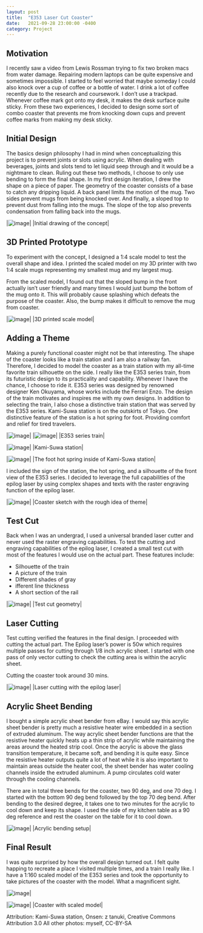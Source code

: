 ```yaml
---
layout: post
title:  "E353 Laser Cut Coaster"
date:   2021-09-28 23:00:00 -0400
category: Project
---
```


## Motivation

I recently saw a video from Lewis Rossman trying to fix two broken macs from water damage. Repairing modern laptops can be quite expensive and sometimes impossible. I started to feel worried that maybe someday I could also knock over a cup of coffee or a bottle of water. I drink a lot of coffee recently due to the research and coursework. I don’t use a trackpad. Whenever coffee mark got onto my desk, it makes the desk surface quite sticky. From these two experiences, I decided to design some sort of combo coaster that prevents me from knocking down cups and prevent coffee marks from making my desk sticky. 

## Initial Design
The basics design philosophy I had in mind when conceptualizing this project is to prevent joints or slots using acrylic. When dealing with beverages, joints and slots tend to let liquid seep through and it would be a nightmare to clean. Ruling out these two methods, I choose to only use bending to form the final shape. 
In my first design iteration, I drew the shape on a piece of paper. The geometry of the coaster consists of a base to catch any dripping liquid. A back panel limits the motion of the mug. Two sides prevent mugs from being knocked over. And finally, a sloped top to prevent dust from falling into the mugs. The slope of the top also prevents condensation from falling back into the mugs. 

|![image](/projects/20210928_E353Coaster/pics/initial_concept1.jpg "title")|
|Initial drawing of the concept|

## 3D Printed Prototype
To experiment with the concept, I designed a 1:4 scale model to test the overall shape and idea. I printed the scaled model on my 3D printer with two 1:4 scale mugs representing my smallest mug and my largest mug. 

From the scaled model, I found out that the sloped bump in the front actually isn’t user friendly and many times I would just bump the bottom of the mug onto it. This will probably cause splashing which defeats the purpose of the coaster. Also, the bump makes it difficult to remove the mug from coaster. 

|![image](/projects/20210928_E353Coaster/pics/scaled.JPG "title")|
|3D printed scale model|

## Adding a Theme
Making a purely functional coaster might not be that interesting. The shape of the coaster looks like a train station and I am also a railway fan. Therefore, I decided to model the coaster as a train station with my all-time favorite train silhouette on the side. I really like the E353 series train, from its futuristic design to its practicality and capability. Whenever I have the chance, I choose to ride it. E353 series was designed by renowned designer Ken Okuyama, whose works include the Ferrari Enzo. The design of the train motivates and inspires me with my own designs. In addition to selecting the train, I also chose a distinctive train station that was served by the E353 series. Kami-Suwa station is on the outskirts of Tokyo. One distinctive feature of the station is a hot spring for foot. Providing comfort and relief for tired travelers. 

|![image](/projects/20210928_E353Coaster/pics/e353_1.jpg "title")|
|![image](/projects/20210928_E353Coaster/pics/e353_2.jpg "title")|
|E353 series train|

|![image](/projects/20210928_E353Coaster/pics/kami_suwa_station.jpg "title")|
|Kami-Suwa station|

|![image](/projects/20210928_E353Coaster/pics/onsen.jpg "title")|
|The foot hot spring inside of Kami-Suwa station|

I included the sign of the station, the hot spring, and a silhouette of the front view of the E353 series. I decided to leverage the full capabilities of the epilog laser by using complex shapes and texts with the raster engraving function of the epilog laser.  

|![image](/projects/20210928_E353Coaster/pics/initial_concept2.jpg "title")|
|Coaster sketch with the rough idea of theme|


## Test Cut
Back when I was an undergrad, I used a universal branded laser cutter and never used the raster engraving capabilities. To test the cutting and engraving capabilities of the epilog laser, I created a small test cut with most of the features I would use on the actual part. These features include: 
- Silhouette of the train
- A picture of the train
- Different shades of gray
- ifferent line thickness
- A short section of the rail

|![image](/projects/20210928_E353Coaster/pics/test_cut.PNG "title")|
|Test cut geometry|

## Laser Cutting

Test cutting verified the features in the final design. I proceeded with cutting the actual part. The Epilog laser’s power is 50w which requires multiple passes for cutting through 1/8 inch acrylic sheet. I started with one pass of only vector cutting to check the cutting area is within the acrylic sheet. 
 
Cutting the coaster took around 30 mins. 

|![image](/projects/20210928_E353Coaster/pics/laser_cutting.JPG "title")|
|Laser cutting with the epilog laser|

## Acrylic Sheet Bending
I bought a simple acrylic sheet bender from eBay. I would say this acrylic sheet bender is pretty much a resistive heater wire embedded in a section of extruded aluminum. The way acrylic sheet bender functions are that the resistive heater quickly heats up a thin strip of acrylic while maintaining the areas around the heated strip cool. Once the acrylic is above the glass transition temperature, it became soft, and bending it is quite easy. Since the resistive heater outputs quite a lot of heat while it is also important to maintain areas outside the heater cool, the sheet bender has water cooling channels inside the extruded aluminum. A pump circulates cold water through the cooling channels. 
 
There are in total three bends for the coaster, two 90 deg, and one 70 deg. I started with the bottom 90 deg bend followed by the top 70 deg bend. After bending to the desired degree, it takes one to two minutes for the acrylic to cool down and keep its shape. I used the side of my kitchen table as a 90 deg reference and rest the coaster on the table for it to cool down. 

|![image](/projects/20210928_E353Coaster/pics/bending.JPG "title")|
|Acrylic bending setup|

## Final Result
I was quite surprised by how the overall design turned out. I felt quite happing to recreate a place I visited multiple times, and a train I really like. I have a 1:160 scaled model of the E353 series and took the opportunity to take pictures of the coaster with the model. What a magnificent sight. 

|![image](/projects/20210928_E353Coaster/pics/result1.JPG "title")|

|![image](/projects/20210928_E353Coaster/pics/result2.JPG "title")|
|Coaster with scaled model|

Attribution:
Kami-Suwa station, Onsen: z tanuki, Creative Commons Attribution 3.0
All other photos: myself, CC-BY-SA


